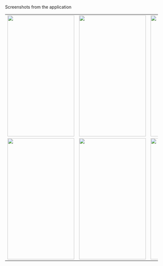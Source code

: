 Screenshots from the application 
  
<table>
  <tr>
    <td><img src="https://user-images.githubusercontent.com/76439620/126821972-21817680-0feb-4a6f-81b5-1878a84a0935.jpg" width=220 height=400></td>
    <td><img src="https://user-images.githubusercontent.com/76439620/126822108-6d4271fb-c5df-47ee-b63f-19263224d2ff.jpg" width=220 height=400></td>
    <td><img src="https://user-images.githubusercontent.com/76439620/126823199-1bd03d33-bca0-454e-8d80-2015a9674250.jpg" width=220 height=400></td>
    <td><img src="https://user-images.githubusercontent.com/76439620/126823321-fe5264ee-f22d-402e-9c89-80c4026fc194.jpg" width=220 height=400></td>
  </tr>
  
  <tr>
    <td><img src="https://user-images.githubusercontent.com/76439620/126823460-3842e0ad-b2c1-4cb8-9514-efdf3fe60be1.jpg" width=220 height=400></td>
    <td><img src="https://user-images.githubusercontent.com/76439620/126823534-12760ae9-d2fd-4fdf-aacb-1f92aa931f60.jpg" width=220 height=400></td>
    <td><img src="https://user-images.githubusercontent.com/76439620/126823557-75cecc61-5888-4972-b9e5-62a488597681.jpg" width=220 height=400></td>
    <td><img src="https://user-images.githubusercontent.com/76439620/126823572-371404d9-6581-475e-a1c2-9bcbd5fa1c87.jpg" width=220 height=400></td>
  </tr>
 </table>
